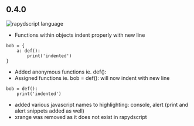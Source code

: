 ## 0.4.0
![rapydscript language](http://www.pyjeon.com/static/images/rapydscript.png)
* Functions within objects indent properly with new line
```
bob = {
    a: def():
        print('indented')
}
```

* Added anonymous functions ie. def():
* Assigned functions ie. bob = def(): will now indent with new line
```
bob = def():
    print('indented')
```
* added various javascript names to highlighting: console, alert (print and alert snippets added as well)
* xrange was removed as it does not exist in rapydscript
